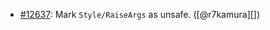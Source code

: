 * [#12637](https://github.com/rubocop/rubocop/pull/12637): Mark `Style/RaiseArgs` as unsafe. ([@r7kamura][])
